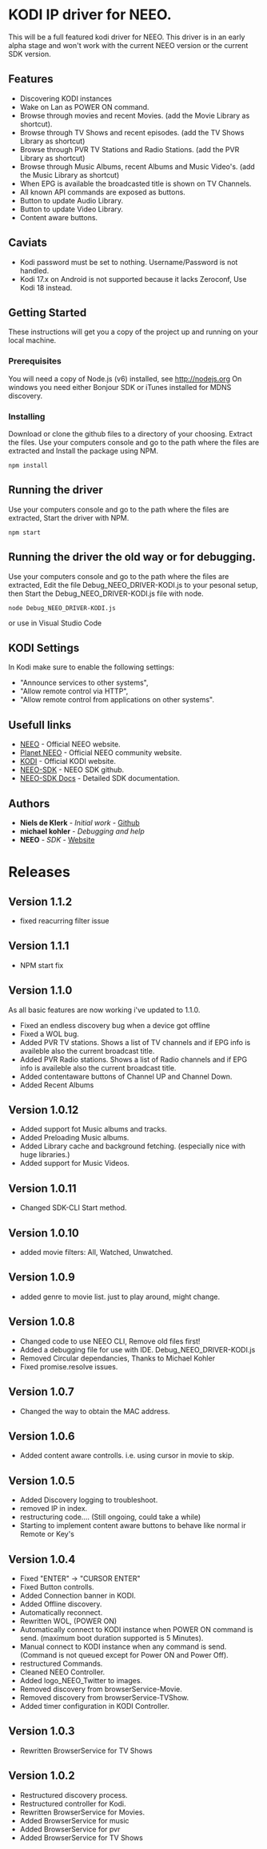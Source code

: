 # KODI IP driver for NEEO.

This will be a full featured kodi driver for NEEO. This driver is in an early alpha stage and won't work with the current NEEO version or the current SDK version.

## Features

* Discovering KODI instances
* Wake on Lan as POWER ON command.
* Browse through movies and recent Movies. (add the <Directory> Movie Library as shortcut).
* Browse through TV Shows and recent episodes. (add the <Directory> TV Shows Library as shortcut)
* Browse through PVR TV Stations and Radio Stations. (add the <Directory> PVR Library as shortcut)
* Browse through Music Albums, recent Albums and Music Video's. (add the <Directory> Music Library as shortcut)
* When EPG is available the broadcasted title is shown on TV Channels.
* All known API commands are exposed as buttons.
* Button to update Audio Library.
* Button to update Video Library.
* Content aware buttons.

## Caviats

- Kodi password must be set to nothing. Username/Password is not handled.
- Kodi 17.x on Android is not supported because it lacks Zeroconf, Use Kodi 18 instead.

## Getting Started

These instructions will get you a copy of the project up and running on your local machine.


### Prerequisites

You will need a copy of Node.js (v6) installed, see http://nodejs.org
On windows you need either Bonjour SDK or iTunes installed for MDNS discovery.


### Installing

Download or clone the github files to a directory of your choosing.
Extract the files.
Use your computers console and go to the path where the files are extracted and Install the package using NPM.

```
npm install
```


## Running the driver

Use your computers console and go to the path where the files are extracted, Start the driver with NPM.

```
npm start
```

## Running the driver the old way or for debugging.

Use your computers console and go to the path where the files are extracted, Edit the file Debug_NEEO_DRIVER-KODI.js to your pesonal setup, then Start the Debug_NEEO_DRIVER-KODI.js file with node.

```
node Debug_NEEO_DRIVER-KODI.js
```

or use <f5> in Visual Studio Code

## KODI Settings

In Kodi make sure to enable the following settings: 
  * "Announce services to other systems", 
  * "Allow remote control via HTTP",
  * "Allow remote control from applications on other systems". 

## Usefull links

* [NEEO](https://neeo.com/) - Official NEEO website.
* [Planet NEEO](https://planet.neeo.com/) - Official NEEO community website.
* [KODI](https://kodi.tv/) - Official KODI website.
* [NEEO-SDK](https://github.com/NEEOInc/neeo-sdk) - NEEO SDK github.
* [NEEO-SDK Docs](https://neeoinc.github.io/neeo-sdk/) - Detailed SDK documentation.


## Authors

* **Niels de Klerk** - *Initial work* - [Github](https://github.com/nklerk/)
* **michael kohler** - *Debugging and help*
* **NEEO** - *SDK* - [Website](https://neeo.com/)


# Releases

## Version 1.1.2
- fixed reacurring filter issue

## Version 1.1.1
- NPM start fix

## Version 1.1.0
As all basic features are now working i've updated to 1.1.0.
- Fixed an endless discovery bug when a device got offline
- Fixed a WOL bug.
- Added PVR TV stations. Shows a list of TV channels and if EPG info is availeble also the current broadcast title.
- Added PVR Radio stations. Shows a list of Radio channels and if EPG info is availeble also the current broadcast title.
- Added contentaware buttons of Channel UP and Channel Down.
- Added Recent Albums

## Version 1.0.12
- Added support fot Music albums and tracks.
- Added Preloading Music albums.
- Added Library cache and background fetching. (especially nice with huge libraries.)
- Added support for Music Videos.

## Version 1.0.11
- Changed SDK-CLI Start method.

## Version 1.0.10
- added movie filters: All, Watched, Unwatched.

## Version 1.0.9
- added genre to movie list. just to play around, might change.

## Version 1.0.8
- Changed code to use NEEO CLI, Remove old files first!
- Added a debugging file for use with IDE. Debug_NEEO_DRIVER-KODI.js
- Removed Circular dependancies, Thanks to Michael Kohler
- Fixed promise.resolve issues.


## Version 1.0.7
- Changed the way to obtain the MAC address.

## Version 1.0.6
- Added content aware controlls. i.e. using cursor in movie to skip.

## Version 1.0.5
- Added Discovery logging to troubleshoot.
- removed IP in index.
- restructuring code.... (Still ongoing, could take a while)
- Starting to implement content aware buttons to behave like normal ir Remote or Key's

## Version 1.0.4
- Fixed "ENTER" -> "CURSOR ENTER"
- Fixed Button controlls.
- Added Connection banner in KODI.
- Added Offline discovery.
- Automatically reconnect.
- Rewritten WOL, (POWER ON)
- Automatically connect to KODI instance when POWER ON command is send. (maximum boot duration supported is 5 Minutes).
- Manual connect to KODI instance when any command is send. (Command is not queued except for Power ON and Power Off).
- restructured Commands.
- Cleaned NEEO Controller.
- Added logo_NEEO_Twitter to images.
- Removed discovery from browserService-Movie.
- Removed discovery from browserService-TVShow.
- Added timer configuration in KODI Controller.

## Version 1.0.3
- Rewritten BrowserService for TV Shows

## Version 1.0.2
- Restructured discovery process.
- Restructured controller for Kodi.
- Rewritten BrowserService for Movies.
- Added BrowserService for music
- Added BrowserService for pvr
- Added BrowserService for TV Shows